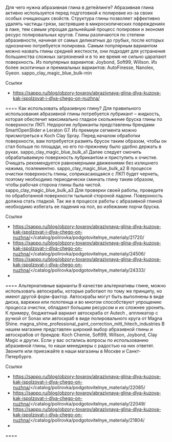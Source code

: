 Для чего нужна абразивная глина в детейлинге?
Абразивная глина активно используется перед подготовкой к полировке из-за своих особых очищающих свойств. Структура глины позволяет эффективно удалять частицы грязи, застрявшие в микроскопических повреждениях в лаке, тем самым упрощая дальнейший процесс полировки и экономя ресурс полировальных кругов. Глины различаются по степени абразивности, начиная от самых деликатных до грубых, после которых однозначно потребуется полировка. Самым популярным вариантом можно назвать глины средней жесткости, они подходят для устранения большинства сложных загрязнений и в то же время не сильно царапают поверхность. Из популярных вариантов: Joybond, Soft99, Willson. Из более экзотичных и премиальных вариантов: AutoFinesse, Nanolex, Gyeon. sappo_сlay_magic_blue_bulk-min 

Ссылки
- https://sappo.ru/blog/obzory-tovarov/abrazivnaya-glina-dlya-kuzova-kak-ispolzovat-i-dlya-chego-on-nuzhna/

====
Как использовать абразивную глину?
 Для правильного использования абразивной глины потребуется лубрикант – жидкость, которая обеспечит максимально гладкое скольжение бруска глины по поверхности ЛКП. Недорогие лубриканты представлены брендами SmartOpenSlider и Leraton G7. Из премиум сегмента можно присмотреться к Koch Clay Spray. Перед началом обработки поверхности, вам потребуется размять брусок таким образом, чтобы он стал больше по площади, но его по-прежнему было удобно держать в руках. sappo_сlay_magic_blue_bulk_a1 Далее следует смочить обрабатываемую поверхность лубрикантом и приступить к очистке. Очищать рекомендуется равномерными движениями без излишнего нажима, поэлементно. sappo_сlay_magic_blue_bulk_a2 В процессе очистки поверхность глины, соприкасающаяся с ЛКП будет чернеть, поэтому необходимо периодически сминать глину таким образом, чтобы рабочая сторона глины была чистой. sappo_сlay_magic_blue_bulk_a3 Для проверки своей работы, проведите по обработанной поверхности тыльной стороной ладони. Поверхность должна стать гладкой. Так же в процессе работы с абразивной глиной необходимо избегать ее падения на пол, во избежание порчи бруска. 

Ссылки
- https://sappo.ru/blog/obzory-tovarov/abrazivnaya-glina-dlya-kuzova-kak-ispolzovat-i-dlya-chego-on-nuzhna/</catalog/polirovka/podgotovitelnye_materialy/21720/
- https://sappo.ru/blog/obzory-tovarov/abrazivnaya-glina-dlya-kuzova-kak-ispolzovat-i-dlya-chego-on-nuzhna/</catalog/polirovka/podgotovitelnye_materialy/24506/
- https://sappo.ru/blog/obzory-tovarov/abrazivnaya-glina-dlya-kuzova-kak-ispolzovat-i-dlya-chego-on-nuzhna/</catalog/polirovka/podgotovitelnye_materialy/24333/
- 

====
Альтернативные варианты
В качестве альтернативы глине, можно использовать автоскрабы, которые работают по тому же принципу, но имеют другой форм-фактор. Автоскрабы могут быть выполнены в виде диска, варежки или полотенца и во многом способствуют упрощению процесса очистки, обладают большим ресурсом и их сложнее уронить. К примеру, бюджетный вариант автоскраба от Autech , аппликатор с ручкой от Sonax или автоскраб в виде полировального круга от Magna Shine. magna_shine_professional_paint_correction_mitt_hitech_industries В нашем магазине представлен широкий выбор абразивной глины и автоскрабов от брендов: Koch Chemie, Soft99, Willson, Joybond, Clay Magic и других. Если у вас остались вопросы по использованию абразивной глины, то наши менеджеры с радостью на них ответят. Звоните или приезжайте в наши магазины в Москве и Санкт-Петербурге.

Ссылки
- https://sappo.ru/blog/obzory-tovarov/abrazivnaya-glina-dlya-kuzova-kak-ispolzovat-i-dlya-chego-on-nuzhna/</catalog/polirovka/podgotovitelnye_materialy/22085/
- https://sappo.ru/blog/obzory-tovarov/abrazivnaya-glina-dlya-kuzova-kak-ispolzovat-i-dlya-chego-on-nuzhna/</catalog/polirovka/podgotovitelnye_materialy/22049/
- https://sappo.ru/blog/obzory-tovarov/abrazivnaya-glina-dlya-kuzova-kak-ispolzovat-i-dlya-chego-on-nuzhna/</catalog/polirovka/podgotovitelnye_materialy/21804/
- 

====